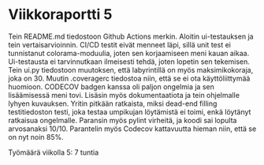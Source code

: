 # Viikkoraportti 5

Tein README.md tiedostoon Github Actions merkin. Aloitin ui-testauksen ja tein vertaisarvioinnin. CI/CD testit eivät menneet läpi, sillä unit test ei tunnistanut colorama-moduulia, joten sen korjaamiseen meni kauan aikaa. Ui-testausta ei tarvinnutkaan ilmeisesti tehdä, joten lopetin sen tekemisen. Tein ui.py tiedostoon muutoksen, että labyrintillä on myös maksimikokoraja, joka on 30. Muutin .coveragerc tiedostoa niin, että se ei ota käyttöliittymää huomioon. CODECOV badgen kanssa oli paljon ongelmia ja sen lisäämisessä meni tovi. Lisäsin myös dokumentaatiota ja tein ohjelmalle lyhyen kuvauksen. Yritin pitkään ratkaista, miksi dead-end filling testitiedoston testi, joka testaa umpikujan löytämistä ei toimi, enkä löytänyt ratkaisua ongelmalle. Paransin myös pylint virheitä, ja koodi sai lopulta arvosanaksi 10/10. Parantelin myös Codecov kattavuutta hieman niin, että se on nyt noin 85%.

Työmäärä viikolla 5: 7 tuntia